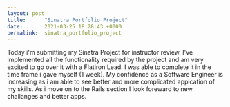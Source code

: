 ```yaml
---
layout: post
title:      "Sinatra Portfolio Project"
date:       2021-03-25 18:28:43 +0000
permalink:  sinatra_portfolio_project
---
```



Today i'm submitting my Sinatra Project for instructor review. I've implemented all the functionality required by the project and am very excited to go over it with a Flatiron Lead. I was able to complete it in the time frame i gave myself (1 week). My confidence as a Software Engineer is increasing as i am able to see better and more complicated applcation of my skills. As i move on to the Rails section I look foreward to new challanges and better apps.
